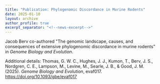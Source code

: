 ```yaml
---
title: "Publication: Phylogenomic Discordance in Murine Rodents"
date: 2025-01-10
layout: archive
author_profile: true
excerpt_separator: "<!--news-excerpt-->"
---
```

Jacob Berv co-authored "The genomic landscape, causes, and consequences of extensive phylogenomic discordance in murine rodents" in *Genome Biology and Evolution*.

<!--news-excerpt-->
Additional details: Thomas, G. W. C., Hughes, J. J., Kumon, T., Berv, J. S., Nordgren, C. E., Lampson, M., Levine, M., Searle, J. B., & Good, J. M. (2025). *Genome Biology and Evolution*, evaf017. https://doi.org/10.1093/gbe/evaf017
